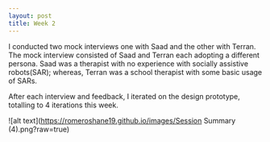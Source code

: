 ```yaml
---
layout: post
title: Week 2
---
```


I conducted two mock interviews one with Saad and the other with Terran. The mock interview consisted of Saad and Terran each adopting a different persona. Saad was a therapist with no experience with socially assistive robots(SAR); whereas, Terran was a school therapist with some basic usage of SARs. 

After each interview and feedback, I iterated on the design prototype, totalling to 4 iterations this week. 


![alt text](https://romeroshane19.github.io/images/Session Summary (4).png?raw=true)





